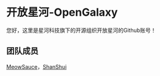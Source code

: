 # 开放星河-OpenGalaxy
您好，这里是星河科技旗下的开源组织开放星河的Github账号！
## 团队成员
[MeowSauce](https://github.com/MeowsSauce)，[ShanShui](https://github.com/ShanShui2022)
<!---
Open-Galaxy/Open-Galaxy is a ✨ special ✨ repository because its `README.md` (this file) appears on your GitHub profile.
You can click the Preview link to take a look at your changes.
--->
